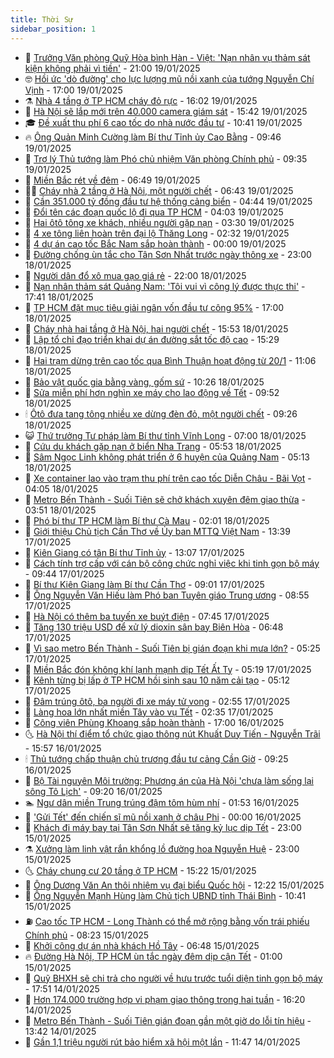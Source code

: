 ```yaml
---
title: Thời Sự
sidebar_position: 1
---
```


<!-- vnexpress-thoi-su:START -->
- 🦒 [Trưởng Văn phòng Quỹ Hòa bình Hàn - Việt: &#39;Nạn nhân vụ thảm sát kiện không phải vì tiền&#39;](https://vnexpress.net/truong-van-phong-quy-hoa-binh-han-viet-nan-nhan-vu-tham-sat-kien-khong-phai-vi-tien-4840798.html) - 21:00 19/01/2025
- 🤓 [Hồi ức &#39;dò đường&#39; cho lực lượng mũ nồi xanh của tướng Nguyễn Chí Vịnh](https://vnexpress.net/hoi-uc-do-duong-cho-luc-luong-mu-noi-xanh-cua-tuong-nguyen-chi-vinh-vnepre-4837794.html) - 17:00 19/01/2025
- ⚗️ [Nhà 4 tầng ở TP HCM cháy đỏ rực](https://vnexpress.net/nha-4-tang-o-tp-hcm-chay-do-ruc-4840862.html) - 16:02 19/01/2025
- 🌊 [Hà Nội sẽ lắp mới trên 40.000 camera giám sát](https://vnexpress.net/ha-noi-se-lap-moi-tren-40-000-camera-giam-sat-4840851.html) - 15:42 19/01/2025
- 🎓 [Đề xuất thu phí 6 cao tốc do nhà nước đầu tư](https://vnexpress.net/de-xuat-thu-phi-6-cao-toc-do-nha-nuoc-dau-tu-4840799.html) - 10:41 19/01/2025
- 🔥 [Ông Quản Minh Cường làm Bí thư Tỉnh ủy Cao Bằng](https://vnexpress.net/ong-quan-minh-cuong-lam-bi-thu-tinh-uy-cao-bang-4840800.html) - 09:46 19/01/2025
- 🦏 [Trợ lý Thủ tướng làm Phó chủ nhiệm Văn phòng Chính phủ](https://vnexpress.net/tro-ly-thu-tuong-lam-pho-chu-nhiem-van-phong-chinh-phu-4840797.html) - 09:35 19/01/2025
- 👺 [Miền Bắc rét về đêm](https://vnexpress.net/mien-bac-ret-ve-dem-4840758.html) - 06:49 19/01/2025
- 🧑‍🏫 [Cháy nhà 2 tầng ở Hà Nội, một người chết](https://vnexpress.net/chay-nha-2-tang-o-ha-noi-mot-nguoi-chet-4840757.html) - 06:43 19/01/2025
- 🚦 [Cần 351.000 tỷ đồng đầu tư hệ thống cảng biển](https://vnexpress.net/can-351-000-ty-dong-dau-tu-he-thong-cang-bien-4840718.html) - 04:44 19/01/2025
- 🎉 [Đổi tên các đoạn quốc lộ đi qua TP HCM](https://vnexpress.net/doi-ten-cac-doan-quoc-lo-di-qua-tp-hcm-4840701.html) - 04:03 19/01/2025
- 🦒 [Hai ôtô tông xe khách, nhiều người gặp nạn](https://vnexpress.net/hai-oto-tong-xe-khach-nhieu-nguoi-gap-nan-4840705.html) - 03:30 19/01/2025
- 🤗 [4 xe tông liên hoàn trên đại lộ Thăng Long](https://vnexpress.net/4-xe-tong-lien-hoan-tren-dai-lo-thang-long-4840687.html) - 02:32 19/01/2025
- 💼 [4 dự án cao tốc Bắc Nam sắp hoàn thành](https://vnexpress.net/4-du-an-cao-toc-bac-nam-sap-hoan-thanh-4840610.html) - 00:00 19/01/2025
- 🤩 [Đường chống ùn tắc cho Tân Sơn Nhất trước ngày thông xe](https://vnexpress.net/duong-chong-un-tac-cho-tan-son-nhat-truoc-ngay-thong-xe-4840596.html) - 23:00 18/01/2025
- 🤡 [Người dân đổ xô mua gạo giá rẻ](https://vnexpress.net/nguoi-dan-do-xo-mua-gao-gia-re-4840566.html) - 22:00 18/01/2025
- 💯 [Nạn nhân thảm sát Quảng Nam: &#39;Tôi vui vì công lý được thực thi&#39;](https://vnexpress.net/nan-nhan-tham-sat-quang-nam-toi-vui-vi-cong-ly-duoc-thuc-thi-4840599.html) - 17:41 18/01/2025
- 👺 [TP HCM đặt mục tiêu giải ngân vốn đầu tư công 95%](https://vnexpress.net/tp-hcm-dat-muc-tieu-giai-ngan-von-dau-tu-cong-95-4840509.html) - 17:00 18/01/2025
- 🌮 [Cháy nhà hai tầng ở Hà Nội, hai người chết](https://vnexpress.net/chay-nha-hai-tang-o-ha-noi-hai-nguoi-chet-4840629.html) - 15:53 18/01/2025
- 🥸 [Lập tổ chỉ đạo triển khai dự án đường sắt tốc độ cao](https://vnexpress.net/lap-to-chi-dao-trien-khai-du-an-duong-sat-toc-do-cao-4840623.html) - 15:29 18/01/2025
- 🐻 [Hai trạm dừng trên cao tốc qua Bình Thuận hoạt động từ 20/1](https://vnexpress.net/hai-tram-dung-tren-cao-toc-qua-binh-thuan-hoat-dong-tu-20-1-4840573.html) - 11:06 18/01/2025
- 👀 [Bảo vật quốc gia bằng vàng, gốm sứ](https://vnexpress.net/bao-vat-quoc-gia-bang-vang-gom-su-4840555.html) - 10:26 18/01/2025
- 🤔 [Sửa miễn phí hơn nghìn xe máy cho lao động về Tết](https://vnexpress.net/sua-mien-phi-hon-nghin-xe-may-cho-lao-dong-ve-tet-4840511.html) - 09:52 18/01/2025
- 🕯 [Ôtô đưa tang tông nhiều xe dừng đèn đỏ, một người chết](https://vnexpress.net/oto-dua-tang-tong-nhieu-xe-dung-den-do-mot-nguoi-chet-4840558.html) - 09:26 18/01/2025
- 😺 [Thứ trưởng Tư pháp làm Bí thư tỉnh Vĩnh Long](https://vnexpress.net/thu-truong-tu-phap-lam-bi-thu-tinh-vinh-long-4840514.html) - 07:00 18/01/2025
- 🦆 [Cứu du khách gặp nạn ở biển Nha Trang](https://vnexpress.net/cuu-du-khach-gap-nan-o-bien-nha-trang-4840518.html) - 05:53 18/01/2025
- 🧰 [Sâm Ngọc Linh không phát triển ở 6 huyện của Quảng Nam](https://vnexpress.net/sam-ngoc-linh-khong-phat-trien-o-6-huyen-cua-quang-nam-4840434.html) - 05:13 18/01/2025
- 🦍 [Xe container lao vào trạm thu phí trên cao tốc Diễn Châu - Bãi Vọt](https://vnexpress.net/xe-container-lao-vao-tram-thu-phi-tren-cao-toc-dien-chau-bai-vot-4840478.html) - 04:05 18/01/2025
- 🧰 [Metro Bến Thành - Suối Tiên sẽ chở khách xuyên đêm giao thừa](https://vnexpress.net/metro-ben-thanh-suoi-tien-se-cho-khach-xuyen-dem-giao-thua-4840477.html) - 03:51 18/01/2025
- 💃 [Phó bí thư TP HCM làm Bí thư Cà Mau](https://vnexpress.net/pho-bi-thu-tp-hcm-lam-bi-thu-ca-mau-4840420.html) - 02:01 18/01/2025
- 🧰 [Giới thiệu Chủ tịch Cần Thơ về Ủy ban MTTQ Việt Nam](https://vnexpress.net/gioi-thieu-chu-tich-can-tho-ve-uy-ban-mttq-viet-nam-4840341.html) - 13:39 17/01/2025
- 🚀 [Kiên Giang có tân Bí thư Tỉnh ủy](https://vnexpress.net/kien-giang-co-tan-bi-thu-tinh-uy-4840339.html) - 13:07 17/01/2025
- 🎊 [Cách tính trợ cấp với cán bộ công chức nghỉ việc khi tinh gọn bộ máy](https://vnexpress.net/cach-tinh-tro-cap-voi-can-bo-cong-chuc-nghi-viec-khi-tinh-gon-bo-may-4840192.html) - 09:44 17/01/2025
- 🤭 [Bí thư Kiên Giang làm Bí thư Cần Thơ](https://vnexpress.net/bi-thu-kien-giang-lam-bi-thu-can-tho-4840135.html) - 09:01 17/01/2025
- 🤗 [Ông Nguyễn Văn Hiếu làm Phó ban Tuyên giáo Trung ương](https://vnexpress.net/ong-nguyen-van-hieu-lam-pho-ban-tuyen-giao-trung-uong-4840268.html) - 08:55 17/01/2025
- 🌈 [Hà Nội có thêm ba tuyến xe buýt điện](https://vnexpress.net/ha-noi-co-them-ba-tuyen-xe-buyt-dien-4840170.html) - 07:45 17/01/2025
- 🦣 [Tăng 130 triệu USD để xử lý dioxin sân bay Biên Hòa](https://vnexpress.net/tang-130-trieu-usd-de-xu-ly-dioxin-san-bay-bien-hoa-4840175.html) - 06:48 17/01/2025
- 🎡 [Vì sao metro Bến Thành - Suối Tiên bị gián đoạn khi mưa lớn?](https://vnexpress.net/vi-sao-metro-ben-thanh-suoi-tien-bi-gian-doan-khi-mua-lon-vnepre-4840140.html) - 05:25 17/01/2025
- 🦏 [Miền Bắc đón không khí lạnh mạnh dịp Tết Ất Tỵ](https://vnexpress.net/mien-bac-don-khong-khi-lanh-manh-dip-tet-at-ty-4840038.html) - 05:19 17/01/2025
- 🎊 [Kênh từng bị lấp ở TP HCM hồi sinh sau 10 năm cải tạo](https://vnexpress.net/kenh-tung-bi-lap-o-tp-hcm-hoi-sinh-sau-10-nam-cai-tao-4840043.html) - 05:12 17/01/2025
- 🫶 [Đâm trúng ôtô, ba người đi xe máy tử vong](https://vnexpress.net/dam-trung-oto-ba-nguoi-di-xe-may-tu-vong-4840049.html) - 02:55 17/01/2025
- 🤔 [Làng hoa lớn nhất miền Tây vào vụ Tết](https://vnexpress.net/lang-hoa-lon-nhat-mien-tay-vao-vu-tet-4839179.html) - 02:35 17/01/2025
- 🤠 [Công viên Phùng Khoang sắp hoàn thành](https://vnexpress.net/cong-vien-phung-khoang-sap-hoan-thanh-4839918.html) - 17:00 16/01/2025
- 🌜 [Hà Nội thí điểm tổ chức giao thông nút Khuất Duy Tiến - Nguyễn Trãi](https://vnexpress.net/ha-noi-thi-diem-to-chuc-giao-thong-nut-khuat-duy-tien-nguyen-trai-4839951.html) - 15:57 16/01/2025
- 🕯 [Thủ tướng chấp thuận chủ trương đầu tư cảng Cần Giờ](https://vnexpress.net/thu-tuong-chap-thuan-chu-truong-dau-tu-cang-can-gio-4839857.html) - 09:25 16/01/2025
- 🤔 [Bộ Tài nguyên Môi trường: Phương án của Hà Nội &#39;chưa làm sống lại sông Tô Lịch&#39;](https://vnexpress.net/bo-tai-nguyen-moi-truong-phuong-an-cua-ha-noi-chua-lam-song-lai-song-to-lich-4839720.html) - 09:20 16/01/2025
- 🏊 [Ngư dân miền Trung trúng đậm tôm hùm nhí](https://vnexpress.net/ngu-dan-mien-trung-trung-dam-tom-hum-nhi-4839584.html) - 01:53 16/01/2025
- 🌮 [&#39;Gửi Tết&#39; đến chiến sĩ mũ nồi xanh ở châu Phi](https://vnexpress.net/gui-tet-den-chien-si-mu-noi-xanh-o-chau-phi-4839555.html) - 00:00 16/01/2025
- 🫣 [Khách đi máy bay tại Tân Sơn Nhất sẽ tăng kỷ lục dịp Tết](https://vnexpress.net/khach-di-may-bay-tai-tan-son-nhat-se-tang-ky-luc-dip-tet-4839562.html) - 23:00 15/01/2025
- ⚗️ [Xưởng làm linh vật rắn khổng lồ đường hoa Nguyễn Huệ](https://vnexpress.net/xuong-lam-linh-vat-ran-khong-lo-duong-hoa-nguyen-hue-4839436.html) - 23:00 15/01/2025
- 🌜 [Cháy chung cư 20 tầng ở TP HCM](https://vnexpress.net/chay-chung-cu-20-tang-o-tp-hcm-4839554.html) - 15:22 15/01/2025
- 🌁 [Ông Dương Văn An thôi nhiệm vụ đại biểu Quốc hội](https://vnexpress.net/ong-duong-van-an-thoi-nhiem-vu-dai-bieu-quoc-hoi-4839547.html) - 12:22 15/01/2025
- 🐲 [Ông Nguyễn Mạnh Hùng làm Chủ tịch UBND tỉnh Thái Bình](https://vnexpress.net/ong-nguyen-manh-hung-lam-chu-tich-ubnd-tinh-thai-binh-4839539.html) - 10:41 15/01/2025
- ⛽️ [Cao tốc TP HCM - Long Thành có thể mở rộng bằng vốn trái phiếu Chính phủ](https://vnexpress.net/cao-toc-tp-hcm-long-thanh-co-the-mo-rong-bang-von-trai-phieu-chinh-phu-4839456.html) - 08:23 15/01/2025
- 🗽 [Khởi công dự án nhà khách Hồ Tây](https://vnexpress.net/khoi-cong-du-an-nha-khach-ho-tay-4839396.html) - 06:48 15/01/2025
- 🔥 [Đường Hà Nội, TP HCM ùn tắc ngày đêm dịp cận Tết](https://vnexpress.net/duong-ha-noi-tp-hcm-un-tac-ngay-dem-dip-can-tet-4839125.html) - 01:00 15/01/2025
- 💯 [Quỹ BHXH sẽ chi trả cho người về hưu trước tuổi diện tinh gọn bộ máy](https://vnexpress.net/quy-bhxh-se-chi-tra-cho-nguoi-ve-huu-truoc-tuoi-dien-tinh-gon-bo-may-4839196.html) - 17:51 14/01/2025
- 🦆 [Hơn 174.000 trường hợp vi phạm giao thông trong hai tuần](https://vnexpress.net/hon-174-000-truong-hop-vi-pham-giao-thong-trong-hai-tuan-4839184.html) - 16:20 14/01/2025
- 🫣 [Metro Bến Thành - Suối Tiên gián đoạn gần một giờ do lỗi tín hiệu](https://vnexpress.net/metro-ben-thanh-suoi-tien-gian-doan-gan-mot-gio-do-loi-tin-hieu-4839174.html) - 13:42 14/01/2025
- 🤡 [Gần 1,1 triệu người rút bảo hiểm xã hội một lần](https://vnexpress.net/gan-1-1-trieu-nguoi-rut-bao-hiem-xa-hoi-mot-lan-4839155.html) - 11:47 14/01/2025<!-- vnexpress-thoi-su:END -->